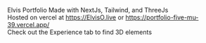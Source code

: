 Elvis Portfolio
Made with NextJs, Tailwind, and ThreeJs
<br/>
Hosted on vercel at https://ElvisO.live or https://portfolio-five-mu-39.vercel.app/
<br/>
Check out the Experience tab to find 3D elements
